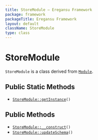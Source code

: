 ```yaml
---
title: StoreModule — Eregansu Framework
package: framework
packageTitle: Eregansu Framework
layout: default
className: StoreModule
type: class
---
```


# StoreModule

<code>StoreModule</code> is a class derived from <code><a href="Module">Module</a></code>.

## Public Static Methods

* <code><a href="StoreModule%3A%3AgetInstance">StoreModule::getInstance</a>()</code>

## Public Methods

* <code><a href="StoreModule%3A%3A__construct">StoreModule::__construct</a>()</code>
* <code><a href="StoreModule%3A%3AupdateSchema">StoreModule::updateSchema</a>()</code>

